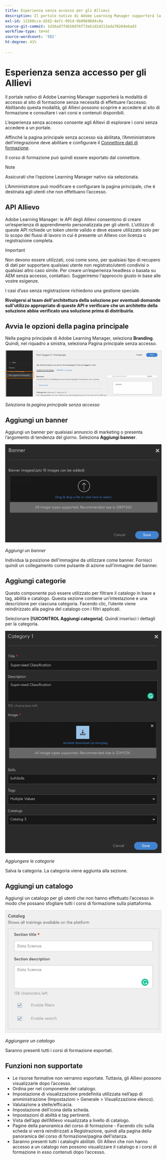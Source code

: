 ```yaml
---
title: Esperienza senza accesso per gli Allievi
description: Il portale nativo di Adobe Learning Manager supporterà la modalità di accesso al sito di formazione senza necessità di effettuare l’accesso. Abilitando questa modalità, gli Allievi possono scoprire e accedere al sito di formazione e consultare i vari corsi e contenuti disponibili. L’esperienza senza accesso consente agli Allievi di esplorare i corsi senza accedere a un portale.
exl-id: 12260cca-d2d2-4e7c-991d-9b09690d4c0a
source-git-commit: 1d36ad7f4b50d76f73eb1d24313ada78264e6ad3
workflow-type: tm+mt
source-wordcount: '581'
ht-degree: 41%

---
```


# Esperienza senza accesso per gli Allievi

Il portale nativo di Adobe Learning Manager supporterà la modalità di accesso al sito di formazione senza necessità di effettuare l’accesso. Abilitando questa modalità, gli Allievi possono scoprire e accedere al sito di formazione e consultare i vari corsi e contenuti disponibili.

L’esperienza senza accesso consente agli Allievi di esplorare i corsi senza accedere a un portale.

Affinché la pagina principale senza accesso sia abilitata, l’Amministratore dell’integrazione deve abilitare e configurare il [Connettore dati di formazione](/help/migrated/integration-admin/feature-summary/connectors.md#training-data-access).

Il corso di formazione può quindi essere esportato dal connettore.

>[!NOTE]
>
>Assicurati che l’opzione Learning Manager nativo sia selezionata.

L’Amministratore può modificare e configurare la pagina principale, che è destinata agli utenti che non effettuano l’accesso.

## API Allievo

Adobe Learning Manager: le API degli Allievi consentono di creare un’esperienza di apprendimento personalizzata per gli utenti. L’utilizzo di queste API richiede un token utente valido e deve essere utilizzato solo per lo scopo dei flussi di lavoro in cui è presente un Allievo con licenza o registrazione completa.

>[!IMPORTANT]
>
>Non devono essere utilizzati, così come sono, per qualsiasi tipo di recupero di dati per supportare qualsiasi utente non registrato/utenti condivisi o qualsiasi altro caso simile. Per creare un’esperienza headless o basata su AEM senza accesso, contattaci. Suggeriremo l&#39;approccio giusto in base alle vostre esigenze.

I casi d’uso senza registrazione richiedono una gestione speciale.

**Rivolgersi al team dell&#39;architettura della soluzione per eventuali domande sull&#39;utilizzo appropriato di queste API e verificare che un architetto della soluzione abbia verificato una soluzione prima di distribuirla**.

## Avvia le opzioni della pagina principale

Nella pagina principale di Adobe Learning Manager, seleziona **Branding**. Quindi, nel riquadro a sinistra, seleziona Pagina principale senza accesso.

![opzioni della pagina principale](assets/non-logged-in-homepage.png)

*Seleziona la pagina principale senza accesso*

## Aggiungi un banner

Aggiungi un banner per qualsiasi annuncio di marketing o presenta l’argomento di tendenza del giorno. Seleziona **Aggiungi banner**.

![banner](assets/add-banner-image.png)

*Aggiungi un banner*

Individua la posizione dell’immagine da utilizzare come banner. Fornisci quindi un collegamento come pulsante di azione sull’immagine del banner.

## Aggiungi categorie

Questo componente può essere utilizzato per filtrare il catalogo in base a tag, abilità e catalogo. Questa sezione contiene un’intestazione e una descrizione per ciascuna categoria. Facendo clic, l’utente viene reindirizzato alla pagina del catalogo con i filtri applicati.

Selezionare **[!UICONTROL Aggiungi categoria]**. Quindi inserisci i dettagli per la categoria.

![aggiungi categoria](assets/add-category.png)

*Aggiungere le categorie*

Salva la categoria. La categoria viene aggiunta alla sezione.

## Aggiungi un catalogo

Aggiungi un catalogo per gli utenti che non hanno effettuato l’accesso in modo che possano sfogliare tutti i corsi di formazione sulla piattaforma.

![aggiungi catalogo](assets/add-catalog.png)

*Aggiungere un catalogo*

Saranno presenti tutti i corsi di formazione esportati.

## Funzioni non supportate

* Le risorse formative non verranno esportate. Tuttavia, gli Allievi possono visualizzarle dopo l’accesso.
* Ordina per nel componente del catalogo.
* Impostazione di visualizzazione predefinita utilizzata nell’app di amministrazione (Impostazioni > Generale > Visualizzazione elenco).
* Valutazione a stelle/efficacia.
* Impostazione dell’icona della scheda.
* Impostazioni di abilità e tag pertinenti.
* Vista dell’app dell’Allievo visualizzata a livello di catalogo.
* Pagine della panoramica del corso di formazione - Facendo clic sulla scheda si verrà reindirizzati a Registrazione, quindi alla pagina della panoramica del corso di formazione/pagina dell’istanza.
* Saranno presenti tutti i cataloghi abilitati. Gli Allievi che non hanno accesso a un catalogo non possono visualizzare il catalogo e i corsi di formazione in esso contenuti dopo l’accesso.
